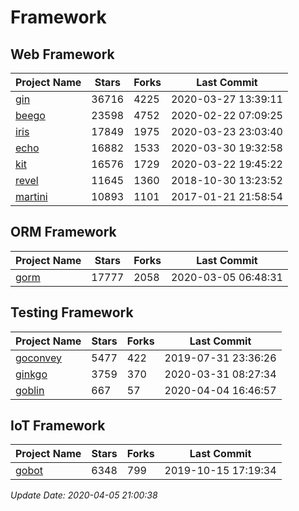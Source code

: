 # Framework

## Web Framework

| Project Name | Stars | Forks | Last Commit |
| ------------ | ----- | ----- | ----------- |
| [gin](https://github.com/gin-gonic/gin) | 36716 | 4225 | 2020-03-27 13:39:11 |
| [beego](https://github.com/astaxie/beego) | 23598 | 4752 | 2020-02-22 07:09:25 |
| [iris](https://github.com/kataras/iris) | 17849 | 1975 | 2020-03-23 23:03:40 |
| [echo](https://github.com/labstack/echo) | 16882 | 1533 | 2020-03-30 19:32:58 |
| [kit](https://github.com/go-kit/kit) | 16576 | 1729 | 2020-03-22 19:45:22 |
| [revel](https://github.com/revel/revel) | 11645 | 1360 | 2018-10-30 13:23:52 |
| [martini](https://github.com/go-martini/martini) | 10893 | 1101 | 2017-01-21 21:58:54 |

## ORM Framework

| Project Name | Stars | Forks | Last Commit |
| ------------ | ----- | ----- | ----------- |
| [gorm](https://github.com/jinzhu/gorm) | 17777 | 2058 | 2020-03-05 06:48:31 |

## Testing Framework

| Project Name | Stars | Forks | Last Commit |
| ------------ | ----- | ----- | ----------- |
| [goconvey](https://github.com/smartystreets/goconvey) | 5477 | 422 | 2019-07-31 23:36:26 |
| [ginkgo](https://github.com/onsi/ginkgo) | 3759 | 370 | 2020-03-31 08:27:34 |
| [goblin](https://github.com/franela/goblin) | 667 | 57 | 2020-04-04 16:46:57 |

## IoT Framework

| Project Name | Stars | Forks | Last Commit |
| ------------ | ----- | ----- | ----------- |
| [gobot](https://github.com/hybridgroup/gobot) | 6348 | 799 | 2019-10-15 17:19:34 |

*Update Date: 2020-04-05 21:00:38*